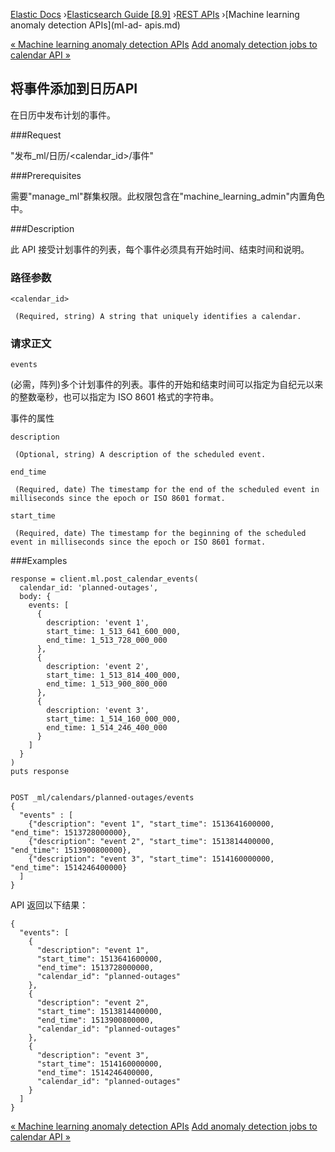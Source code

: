 

[Elastic Docs](/guide/) ›[Elasticsearch Guide [8.9]](index.md) ›[REST
APIs](rest-apis.md) ›[Machine learning anomaly detection APIs](ml-ad-
apis.md)

[« Machine learning anomaly detection APIs](ml-ad-apis.md) [Add anomaly
detection jobs to calendar API »](ml-put-calendar-job.md)

## 将事件添加到日历API

在日历中发布计划的事件。

###Request

"发布_ml/日历/<calendar_id>/事件"

###Prerequisites

需要"manage_ml"群集权限。此权限包含在"machine_learning_admin"内置角色中。

###Description

此 API 接受计划事件的列表，每个事件必须具有开始时间、结束时间和说明。

### 路径参数

`<calendar_id>`

     (Required, string) A string that uniquely identifies a calendar. 

### 请求正文

`events`

    

(必需，阵列)多个计划事件的列表。事件的开始和结束时间可以指定为自纪元以来的整数毫秒，也可以指定为 ISO 8601 格式的字符串。

事件的属性

`description`

     (Optional, string) A description of the scheduled event. 
`end_time`

     (Required, date) The timestamp for the end of the scheduled event in milliseconds since the epoch or ISO 8601 format. 
`start_time`

     (Required, date) The timestamp for the beginning of the scheduled event in milliseconds since the epoch or ISO 8601 format. 

###Examples

    
    
    response = client.ml.post_calendar_events(
      calendar_id: 'planned-outages',
      body: {
        events: [
          {
            description: 'event 1',
            start_time: 1_513_641_600_000,
            end_time: 1_513_728_000_000
          },
          {
            description: 'event 2',
            start_time: 1_513_814_400_000,
            end_time: 1_513_900_800_000
          },
          {
            description: 'event 3',
            start_time: 1_514_160_000_000,
            end_time: 1_514_246_400_000
          }
        ]
      }
    )
    puts response
    
    
    POST _ml/calendars/planned-outages/events
    {
      "events" : [
        {"description": "event 1", "start_time": 1513641600000, "end_time": 1513728000000},
        {"description": "event 2", "start_time": 1513814400000, "end_time": 1513900800000},
        {"description": "event 3", "start_time": 1514160000000, "end_time": 1514246400000}
      ]
    }

API 返回以下结果：

    
    
    {
      "events": [
        {
          "description": "event 1",
          "start_time": 1513641600000,
          "end_time": 1513728000000,
          "calendar_id": "planned-outages"
        },
        {
          "description": "event 2",
          "start_time": 1513814400000,
          "end_time": 1513900800000,
          "calendar_id": "planned-outages"
        },
        {
          "description": "event 3",
          "start_time": 1514160000000,
          "end_time": 1514246400000,
          "calendar_id": "planned-outages"
        }
      ]
    }

[« Machine learning anomaly detection APIs](ml-ad-apis.md) [Add anomaly
detection jobs to calendar API »](ml-put-calendar-job.md)
